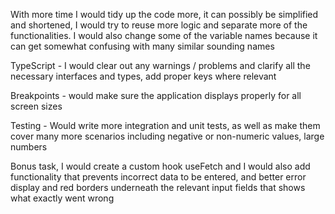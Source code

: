 With more time I would tidy up the code more, it can possibly be simplified and shortened, I would try to reuse more logic and separate more of the functionalities. I would also change some of the variable names because it can get somewhat confusing with many similar sounding names

TypeScript - I would clear out any warnings / problems and clarify all the necessary interfaces and types, add proper keys where relevant

Breakpoints - would make sure the application displays properly for all screen sizes

Testing - Would write more integration and unit tests, as well as make them cover many more scenarios including negative or non-numeric values, large numbers

Bonus task, I would create a custom hook useFetch and I would also add functionality that prevents incorrect data to be entered, and better error display and red borders underneath the relevant input fields that shows what exactly went wrong

